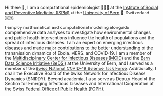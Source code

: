 Hi there 👋, I am a computational epidemiologist 👨‍💻🦠 at the [Institute of Social and Preventive Medicine (ISPM)](https://www.ispm.unibe.ch) at the [University of Bern](https://www.unibe.ch) 🏫, Switzerland 🇨🇭.

I employ mathematical and computational modeling alongside comprehensive data analyses to investigate how environmental changes and public health interventions influence the health of populations and the spread of infectious diseases. I am an expert on emerging infectious diseases and made major contributions to the better understanding of the transmission dynamics of Ebola, MERS, and COVID-19. I am a member of the [Multidisciplinary Center for Infectious Diseases (MCID)](https://www.mcid.unibe.ch) and the [Bern Data Science Initiative (BeDSI)](https://www.bedsi.unibe.ch) at the University of Bern, and I served as a member of the [Swiss National COVID-19 Science Task Force](https://sciencetaskforce.ch). Additionally, I chair the Executive Board of the Swiss Network for Infectious Disease Dynamics (SNIDDY). Beyond academia, I also serve as Deputy Head of the Section for Emerging Infectious Diseases and International Cooperation at the Swiss [Federal Office of Public Health (FOPH)](https://www.bag.admin.ch/bag/en/home.html).
